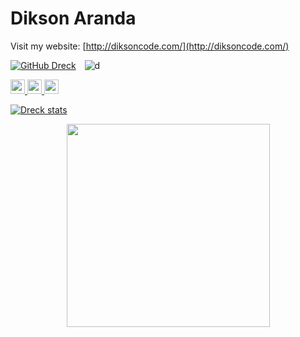 # Dikson Aranda

Visit my website: [http://diksoncode.com/](http://diksoncode.com/)


[![GitHub Dreck](https://img.shields.io/github/followers/DreckSallow?label=follow&style=social)](https://github.com/DreckSallow)&emsp;![d](https://visitor-badge.laobi.icu/badge?page_id=DreckSallow/DreckSallow)


<p align="left"> 
  <a href="https://www.linkedin.com/in/dikson-aranda/">
    <img src="https://img.shields.io/badge/linkedin-%230077B5.svg?&style=for-the-badge&logo=linkedin&logoColor=white" height=23>
  </a>
  <a href="mailto:dikson@arandadev.com">
    <img src="https://img.shields.io/badge/Gmail-D14836?style=for-the-badge&logo=gmail&logoColor=white" height=23>
  </a> 
  <a href="https://github.com/DreckSallow/">
    <img src="https://img.shields.io/badge/GitHub-100000?style=for-the-badge&logo=github&logoColor=white" height=23>
  </a> 
  <!-- <a href="https://t.me/HalemoGPA">
   <img src="https://img.shields.io/badge/Telegram-2CA5E0?style=for-the-badge&logo=telegram&logoColor=white" height=23>
  </a> -->
</p>


[![Dreck stats](https://github-readme-stats.vercel.app/api?username=DreckSallow&show_icons=true&theme=radical&count_private=true)](https://github.com/DreckSallow/)

<p align="center">
  <a href="https://github.com/DreckSallow/">
    <img width=325  src="https://github-readme-stats.vercel.app/api/top-langs/?username=DreckSallow&hide=c%23,powershell,Mathematica,Ruby,Objective-C,Objective-C%2b%2b,Cuda&title_color=61dafb&text_color=ffffff&icon_color=61dafb&bg_color=20232a&langs_count=8&layout=compact&border_color=61dafb&hide_border=true" />
 </a>
</p>
